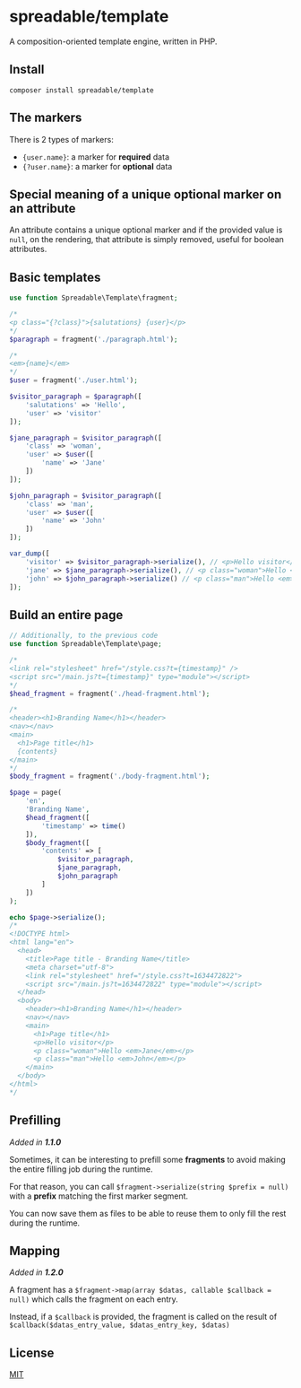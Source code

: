 # spreadable/template

A composition-oriented template engine, written in PHP.

## Install

`composer install spreadable/template`


## The markers

There is 2 types of markers:
* `{user.name}`: a marker for **required** data
* `{?user.name}`: a marker for **optional** data


## Special meaning of a unique optional marker on an attribute

An attribute contains a unique optional marker and if the provided
value is `null`, on the rendering, that attribute is simply removed,
useful for boolean attributes.

## Basic templates

```php
use function Spreadable\Template\fragment;

/*
<p class="{?class}">{salutations} {user}</p>
*/
$paragraph = fragment('./paragraph.html');

/*
<em>{name}</em>
*/
$user = fragment('./user.html');

$visitor_paragraph = $paragraph([
    'salutations' => 'Hello',
    'user' => 'visitor'
]);

$jane_paragraph = $visitor_paragraph([
    'class' => 'woman',
    'user' => $user([
        'name' => 'Jane'
    ])
]);

$john_paragraph = $visitor_paragraph([
    'class' => 'man',
    'user' => $user([
        'name' => 'John'
    ])
]);

var_dump([
    'visitor' => $visitor_paragraph->serialize(), // <p>Hello visitor</p>
    'jane' => $jane_paragraph->serialize(), // <p class="woman">Hello <em>Jane</em></p>"
    'john' => $john_paragraph->serialize() // <p class="man">Hello <em>John</em></p>
]);
```

## Build an entire page

```php
// Additionally, to the previous code
use function Spreadable\Template\page;

/*
<link rel="stylesheet" href="/style.css?t={timestamp}" />
<script src="/main.js?t={timestamp}" type="module"></script>
*/
$head_fragment = fragment('./head-fragment.html');

/*
<header><h1>Branding Name</h1></header>
<nav></nav>
<main>
  <h1>Page title</h1>
  {contents}
</main>
*/ 
$body_fragment = fragment('./body-fragment.html');

$page = page(
    'en',
    'Branding Name',
    $head_fragment([
        'timestamp' => time()
    ]),
    $body_fragment([
        'contents' => [
            $visitor_paragraph,
            $jane_paragraph,
            $john_paragraph
        ]
    ])
);

echo $page->serialize();
/*
<!DOCTYPE html>
<html lang="en">
  <head>
    <title>Page title - Branding Name</title>
    <meta charset="utf-8">
    <link rel="stylesheet" href="/style.css?t=1634472822">
    <script src="/main.js?t=1634472822" type="module"></script>
  </head>
  <body>
    <header><h1>Branding Name</h1></header>
    <nav></nav>
    <main>
      <h1>Page title</h1>
      <p>Hello visitor</p>
      <p class="woman">Hello <em>Jane</em></p>
      <p class="man">Hello <em>John</em></p>
    </main>
  </body>
</html>
*/
```

## Prefilling

*Added in **1.1.0***

Sometimes, it can be interesting to prefill some **fragments** to avoid making the entire filling job during the runtime.

For that reason, you can call `$fragment->serialize(string $prefix = null)` with a **prefix** matching the first marker segment.

You can now save them as files to be able to reuse them to only fill the rest during the runtime.

## Mapping

*Added in **1.2.0***

A fragment has a `$fragment->map(array $datas, callable $callback = null)` which calls the fragment on each entry.

Instead, if a `$callback` is provided, the fragment is called on the result of `$callback($datas_entry_value, $datas_entry_key, $datas)`

## License

[MIT](./license)
